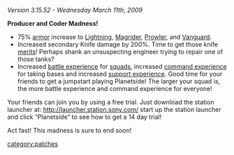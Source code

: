 _Version 3.15.52 - Wednesday March 11th, 2009_

<b>Producer and Coder Madness!</b>

- 75% [armor](Vehicle_Armor.md) increase to
  [Lightning](Lightning.md), [Magrider](Magrider.md),
  [Prowler](Prowler.md), and [Vanguard](Vanguard.md).
- Increased secondary Knife damage by 200%. Time to get those knife
  [merits](merit.md)! Perhaps shank an unsuspecting engineer
  trying to repair one of those tanks?
- Increased [battle experience](BEP.md) for
  [squads](squads.md), increased [command
  experience](Command_Experience_Points.md) for taking bases
  and increased [support
  experience](Support_Experience_Points.md). Good time for
  your friends to get a jumpstart playing Planetside! The larger your
  squad is, the more battle experience and command experience for
  everyone!

Your friends can join you by using a free trial. Just download the
station launcher at: <http://launcher.station.sony.com/> start up the
station launcher and click “Planetside” to see how to get a 14 day
trial!

Act fast! This madness is sure to end soon!

[category:patches](category:patches.md)
